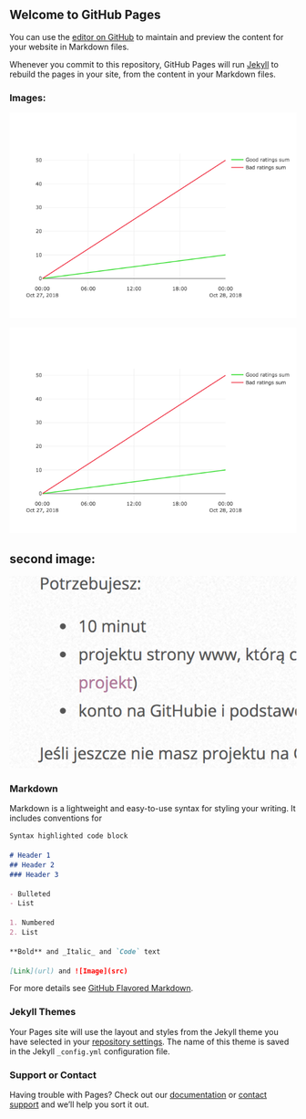 ## Welcome to GitHub Pages

You can use the [editor on GitHub](https://github.com/gmiejski/confluent-documentation-quality/edit/master/index.md) to maintain and preview the content for your website in Markdown files.

Whenever you commit to this repository, GitHub Pages will run [Jekyll](https://jekyllrb.com/) to rebuild the pages in your site, from the content in your Markdown files.


### Images:

![Image](https://github.com/gmiejski/confluent-documentation-quality/blob/master/images/latest.png)

<img src="https://github.com/gmiejski/confluent-documentation-quality/blob/master/images/latest.png" />

## second image:

![Image](https://github.com/gmiejski/confluent-documentation-quality/blob/master/images/test_image.png)

### Markdown

Markdown is a lightweight and easy-to-use syntax for styling your writing. It includes conventions for

```markdown
Syntax highlighted code block

# Header 1
## Header 2
### Header 3

- Bulleted
- List

1. Numbered
2. List

**Bold** and _Italic_ and `Code` text

[Link](url) and ![Image](src)
```

For more details see [GitHub Flavored Markdown](https://guides.github.com/features/mastering-markdown/).

### Jekyll Themes

Your Pages site will use the layout and styles from the Jekyll theme you have selected in your [repository settings](https://github.com/gmiejski/confluent-documentation-quality/settings). The name of this theme is saved in the Jekyll `_config.yml` configuration file.

### Support or Contact

Having trouble with Pages? Check out our [documentation](https://help.github.com/categories/github-pages-basics/) or [contact support](https://github.com/contact) and we’ll help you sort it out.
